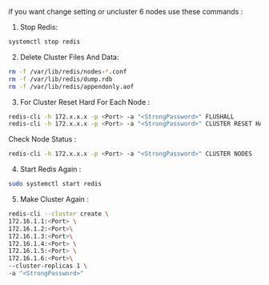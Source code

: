 if you want change setting or uncluster 6 nodes use these commands : 


1. Stop Redis:
```bash
systemctl stop redis
```

2. Delete Cluster Files And Data:
```bash
rm -f /var/lib/redis/nodes-*.conf
rm -f /var/lib/redis/dump.rdb
rm -f /var/lib/redis/appendonly.aof
```

3. For Cluster Reset Hard For Each Node :
```bash
redis-cli -h 172.x.x.x -p <Port> -a "<StrongPassword>" FLUSHALL
redis-cli -h 172.x.x.x -p <Port> -a "<StrongPassword>" CLUSTER RESET HARD
```
Check Node Status :

```bash
redis-cli -h 172.x.x.x -p <Port> -a "<StrongPassword>" CLUSTER NODES
```
4. Start Redis Again :
```bash
sudo systemctl start redis
```

5. Make Cluster Again :
```bash
redis-cli --cluster create \
172.16.1.1:<Port> \
172.16.1.2:<Port>\
172.16.1.3:<Port>\
172.16.1.4:<Port> \
172.16.1.5:<Port> \
172.16.1.6:<Port>\
--cluster-replicas 1 \
-a "<StrongPassword>"
```











